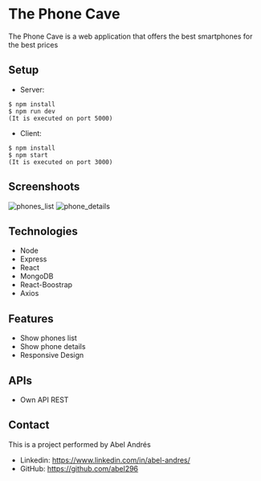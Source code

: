 # The Phone Cave
The Phone Cave is a web application that offers the best smartphones for the best prices

## Setup
* Server:

```
$ npm install
$ npm run dev
(It is executed on port 5000)
```

* Client:

```
$ npm install
$ npm start
(It is executed on port 3000)
```

## Screenshoots
![phones_list](https://res.cloudinary.com/abel-av/image/upload/v1616401734/reto_web/phones_list_2_kz4bhw.png)
![phone_details](https://res.cloudinary.com/abel-av/image/upload/v1616401734/reto_web/phone_details_qvobuk.png)

## Technologies
* Node
* Express
* React
* MongoDB
* React-Boostrap
* Axios

## Features
* Show phones list
* Show phone details
* Responsive Design

## APIs
* Own API REST

## Contact
This is a project performed by Abel Andrés
* Linkedin: https://www.linkedin.com/in/abel-andres/
* GitHub: https://github.com/abel296
